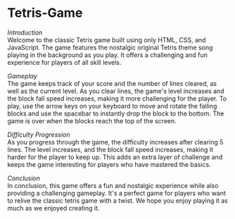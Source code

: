 # Tetris-Game

*Introduction*
<br/>Welcome to the classic Tetris game built using only HTML, CSS, and JavaScript. The game features the nostalgic original Tetris theme song playing in the background as you play. It offers a challenging and fun experience for players of all skill levels.

*Gameplay*
<br/>The game keeps track of your score and the number of lines cleared, as well as the current level. As you clear lines, the game's level increases and the block fall speed increases, making it more challenging for the player. To play, use the arrow keys on your keyboard to move and rotate the falling blocks and use the spacebar to instantly drop the block to the bottom. The game is over when the blocks reach the top of the screen.

*Difficulty Progression*
<br/>As you progress through the game, the difficulty increases after clearing 5 lines. The level increases, and the block fall speed increases, making it harder for the player to keep up. This adds an extra layer of challenge and keeps the game interesting for players who have mastered the basics.

*Conclusion*
<br/>In conclusion, this game offers a fun and nostalgic experience while also providing a challenging gameplay. It's a perfect game for players who want to relive the classic tetris game with a twist. We hope you enjoy playing it as much as we enjoyed creating it.





